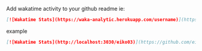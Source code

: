 
Add wakatime activity to your github readme
ie: 
```md
[![Wakatime Stats](https://waka-analytic.herokuapp.com/username)](https://github.com/eiko03/wakatime-activity-chart)
```
example
```md
[![Wakatime Stats](http://localhost:3030/eiko03)](https://github.com/eiko03/wakatime-activity-chart)
```
